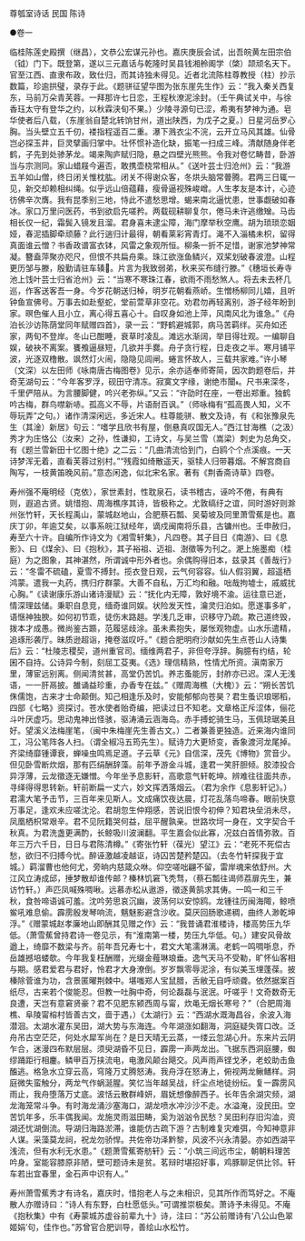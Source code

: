 <!-- { "loadSidebar": true } -->
尊瓠室诗话 民国 陈诗

●卷一

临桂陈莲史殿撰（继昌），文恭公宏谋元孙也。嘉庆庚辰会试，出吾皖黄左田宗伯（钺）门下。既登第，遂以三元嘉话与乾隆时吴县钱湘舲阁学（棨）颉顽名天下。官至江西、直隶布政，致仕归，而其诗独未得见。近者北流陈柱尊教授（柱）抄示数篇，珍逾拱璧，录存于此。《题骈征望华图为张东崖先生作》云：“我入秦关西复东，马前万朵青芙蓉。一拜那许七日恋，王程秋潦泥涂封。（壬午典试关中，与徐香珏太守有登华之约，以秋霖浃旬不果。）少陵寻源句已涩，希夷有梦神为通。皂华使者后八载，（东崖翁自楚北转饷甘州，道出陕西，为戊子之夏。）日星河岳罗心胸。当头壁立五千仞，褛指程遥百二重。瀑下溅衣尘不浣，云开立马风其雄。仙骨岂必探玉井，巨灵擘画归掌中。壮怀惯补造化缺，振笔一扫成三峰。清献随身伴老鹤，子先到处骖茅龙。竭来陶庐赋归隐，悬之四壁光熊熊。令我对卷忆畴昔，卧游当与宗测同。家山蜡屐今遍否，敢携壶桡常相从。”《送叶芸士归沧州》云：“我游五羊如山僧，终日闭关惟枕肱。闭关不得谢众客，冬烘头脑常瞢腾。君两三日辄一见，新交却赖相纠绳。似乎远山倍蕴藉，瘦骨逼视殊峻嶒。人生孝友是本计，心迹彷佛辛次膺。我有昆季别三地，恃此不遣愁思增。蝎来南北逼忧患，世事觑破如春冰。家口万里问医药，书到欲启先嗟矜。两载砚耕聊复尔，倦马未许逃缴矰。马齿相长仅一纪，霜鬓入镜发且溜。君身喜未逮尘障，海门摩举秋空鹰。胡为琐琐恋姻娅，春泥插脚牵顽藤？此行遄归计最得，朝看莱彩宵青灯。渑不入淄橘未枳，留得真面谁云憎？书香政谱富衣钵，风雷之象观所恒。柳条一折不足惜，谢家池梦神常凝。簪盍萍聚亦咫尺，但恨不共扁舟乘。珠江欲涨鱼鳞兴，双桨划破春波澄。山程更历邹与滕，殷勤请驻车辏。片言为我致弱弟，秋来买布缝行滕。”《穗垣长寿寺池上饯叶芸士归省沧州》云：“当寒不寒珠江春，欲雨不雨愁煞人。将去未去杯几巡，作客送客吾一身。今岁花朝送归棹，明岁花朝看燕峤。生憎杨柳同儿嬉，且听钟鱼宣佛号。万事去如赴壑蛇，堂前萱草非空花。劝君勿再轻离别，游子经年盼到家。暝色催人且小立，离心得五喜心十。自叹身如池上萍，风南风北为谁急。”《舟泊长沙访陈荫堂同年赋赠四首》，录一云：“野鹤避城郭，病马苦羁绊。买舟如还家，两旬不登岸。冬山已酣睡，衰草时凌乱。滩远水渐阔，举目得壮观。一编聊自娱，破袂不离案。饔飧逼昼短，几欲并手爨。舟子贪行程，日走夜之半。寒月铺平波，光逐双橹散。飒然灯火闹，隐隐见闾闸。蜷言怀故人，三载共家难。”许小琴（文深）以左田师《咏南唐古梅图卷》见示，余亦适奉师寄简，因次韵题卷后，并奇芜湖句云：“今年客罗浮，砚田守清冻。寂寞文字缘，谢绝市闤。尺书来深冬，千里俨陪从。为言腰脚健，吟兴老弥纵。”又云：“许劭时在座，一卷出郑重。独鹤吟古梅，群鸟噤新哧。孤高义不辱，片语耐百讽。”（师咏梅有“孤高畏人知，义不辱玩弄”之句。）诸作清深闲远，多近宋人。柱尊能骈、散文及诗，有《和张豫泉先生（其淦）新居》句云：“嗜学且欣书有屋，倒悬真叹国无人。”西江甘海樵（之汲）秀才为庄恪公（汝来）之孙，性谦抑，工诗文，与吴兰雪（嵩梁）刺史为总角交，有《题兰雪新田十忆图十绝》之二云：“几曲清流恰到门，白鸥个个点溪痕。一天诗梦浑无着，直看芙蓉过别村。”“残霞如绮散遥天，驱犊人归带暮烟。不解宫商自陶写，一枝黄笛晚风前。”意态闲逸，似北宋名家。著有《荆香斋诗草》四卷。

寿州强不庵明经（克依），家世素封，性耽泉石，读书稽古，诬吟不倦，有典有则，遐追古贤。姚惜抱、周海樵序其诗，皆极称之。尤敦缟纡之谊，同时游好则滁州张竹轩，天长程禹山，蒙城赵地山，合肥蔡石瓢、吴菊坡及同里萧雪蕉是也。嘉庆丁卯，年逾艾矣，以事系皖江狱经年，谪戍闽南将乐县，古镛州也。壬申赦归，寿至六十许。自编所作诗文为《湘雪轩集》，凡四卷。其子目日《南游》、曰《息影》、曰《煤余》、曰《抱秋》，其子裕祖、迈祖、澍徵等为刊之。淝上施墨痴（桂庭）为之图象，其神湛然，所谓诚中形外者也。余偶购得旧本，兹录其《善哉行》云：“冬雷不硫磕，夏雪不搏封。揽衣登日观，云气何容容。仙人假羽翼，超遥栖鸿蒙。遣我一丸药，携归疗群蒙。大善不自私，万汇均和融。咄哉拘墟士，戚威扰心胸。”《读谢康乐游山诸诗漫赋》云：“抚化内无障，敦好境不渝。运往意已逝，情深理兹储。秉职自息竞，缅奇谁同娱。状险发天性，瀹灵归泊如。愿遂事多旷，语惬神独腴。如何初节乖，徒伤末路趄。学浅几乏审，识移守乃疏。欺己道终毁，拨本才成愚。微尚鉴古踬，范履惩歧涂。虽未素抱失，屡怅观物虚。山水乐遣精，追琢形袭厅。昧质逊超诣，掩卷滋叹吁。”《题合肥明府沙献如先生点苍山人诗集后》云：“杜陵志稷契，道州重官司。缅维两君子，非但夸浮辞。胸臆有约结，轮囷不自持。公诗异今制，刻屈工芟夷。《选》理信精熟，性情尤所资。滇南家万里，薄宦远别离。侧闻清贫甚，高堂仍苦饥。养志蚤能厉，封舴亦已迟。深人无浅语，一一肝鬲披。雒诵益珍重，办香专在兹。”《赠周海樵（大槐）》云：“朔长苦饥侏儒饱，古来才士命颠倒。知己相逢乐及时，安能郁郁向苍昊？君生蚤识琅琊稻，四部《七略》资探讨。苍水使者贻奇编，把读过日不知老。文章格正斥涩体，俪花斗叶厌虚巧。思动鬼神出怪骇，驱涛涌云涵海岛。赤手搏蛇骑生马，玉佩琼琚美且好。望溪义法梅崖笔，（闽中朱梅崖先生善古文。）二者兼善更独造。近来海内谁同工，冯公笔阵各人扫。（谓全椒冯五筠先生）。赋诗力大更矫变，香象渡河龙尾掉。齐梁绮靡锺谭衰，蝉噪虫鸣焉足道。子云草《元》自信深，茂先《博物》赏音少。但见卧雪断炊烟，那有匹绢酬辞藻。前年予游金斗城，逢君一笑肝胆倾。胶漆投合异浮薄，云龙徵逐无嫌憎。今年坐予息影轩，高歌意气轩乾坤。辨难往往面共赤，寻绎得得思转新。轩前断扁一丈六，妙文挥洒落烟云。（君为余作《息影轩记》。）君濡大笔予击节，三百年来见斯人。文成痛饮夜达晨，灯花乱落鸟啼春。眼前快意万事足，逢欢未应嗟沈沦。君胡忽生仲翔感，苦说旧恨今初伸？知君块垒消未尽，凤凰栖枳常艰辛。君不见阮籍哭何益，屈平醒孰亲。世路坎坷一身在，文字契合千秋真。为君洗盏更满酌，长鲸吸川波澜翻。平生嘉会似此寡，况兹白首情弥敦。百年三万六千日，日日与君陈清樽。”《寄张竹轩（葆光）望江》云：“老死不死偿古愁，欲归不归搏今忧。醉诬激越凌越讴，诗囚苦楚矜楚囚。（去冬竹轩探我于宜城。）羁溜曹也他何尤，旁晌内慈箴众咻。仰空嗟咄翩不留，雷岸魂来依舒州。大江风立涛成邱，捶梦散却谁传邮？榛林饥窘飞秃骛，（蔡石瓢往谒师荔扉先生，兼访竹轩。）声匹凤喊殊啁啾。远慕赤松从遨游，徵逐黄鹄求其俦。一鸣一和三千秋，食咎啼语诚可羞。沈吟劳思哀沉幽，波荡何以安惊鸥。龙锺往历闽海陬，鲸喷鲎吼难息偷。霹雳殷发琴响流，魑魅影避含沙收。莫厌回肠歌递稠，曲终人渺乾坤浮。”《赠蒙城赵孝廉地山即酬其见赠之作》云：“我昔诵君淮楼诗，楼高势压九华低。（萧雪蕉曾持君诗一卷见示，有“淮南第一楼，势压九华低。句。）建安风骨故遒上，绮靡不数梁与齐。前年吾兄寿七十，君文大笔濡淋漓。老鹤一鸣啁哳息，乔岳雄撼培蝼欹。今年我复枉酬赠，光缀金薤琳琅垂。逸气天马不受勒，旷怀仙客相与期。感君爱君与君好，怜君才大身潦倒。岁岁飘零辱泥涂，有似美玉埋蓬葆。披榛除菅谁为功，含景匿曜荆棘中。堪嗤郑人宝鼠腊，舌敝无自呼顽聋。依然据案百纸尽，古来若个俊能忍。但教一吐胸中奇，何论磊磊与泯泯。吁嗟乎！文奇数奇无良遭，天岂有意窘贤豪？君不见肥东颍西周与甯，炊黾无烟长寒号？”（合肥周海樵、阜陵甯榕村皆善古文，啬于遇，）《太湖行》云：“西湖水溉海昌谷，余波入海潜洄。太湖水灌东吴田，湖大势与东海连。今年湖涨如翻海，洞庭疑失胥口改。泛舟吊古空茫茫，何处水犀军尚在？是日天晴无云蒸，一缕云忽湖心升。东来片云阴乍合，迷漫四布默层层。须臾湖昏不见日，霹雳一声两龙出。飞据东西洞庭腰，蜘缪踊距行相鏖。鳞甲百万挟流电，电激风颠台飓交。风声雨声铿戈矛，老蛟助击鱼醢逃。格急水立穿云高，穹隆万丈腾怒涛。我舟浮在怒涛上，俯视两龙鳅鳝样。洞庭微失蛮触分，两龙气作蜗涎腥。笑忆当年越吴战，纤尘点地徒纷纭。复一霹雳风雨止，我舟堕落万丈底。波恬云散群峰妍，眉妩想像醉西子。长年告余湖灾频，湖龙海笼常斗争。有时海龙涌沙塞海口，湖龙喷水冲沙沙不走。水溢淹，没民田。空苦饥年多，乐丰偶我闻。龙施灵雨滋田畴，奚为汹汹令民愁？吴田利存旧沟洫，资湖还忧湖倒流。导湖归海路淤滞，谁能仿古疏下游？古制难复灾难弭，今知神意非人谋。采藻莫龙祠，祝龙勿骄悍。共佐帝功泽黔黎，风波不兴永清晏。亦如西湖平浅流，但有水利无水患。”《题萧雪蕉寄舫轩》云：“小筑三间远市尘，朝朝料理苦吟身。室能容膝原非陋，壁可题诗未是贫。茗辩时堪招好事，鸡豚聊足供比邻。轩车若出宜春里，金石声中识有人。”

寿州萧雪蕉秀才有诗名，嘉庆时，惜抱老人与之未相识，见其所作而笃好之。不庵散人亦赠诗曰：“诗人有东野，白杜愿低头。”可谓推崇极矣。萧诗予未得见。不庵《抱秋集》中有《寿蒙城苏虚谷前辈九十》诗，注曰：“苏公前赠诗有‘八公山色翠姬娟’句，佳作也。”苏曾官合肥训导，善绘山水松竹。

